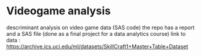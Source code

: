 # Videogame analysis
descriminant analysis on video game data (SAS code)
the repo has a report and a SAS file (done as a final project for a data analytics course)
link to data : https://archive.ics.uci.edu/ml/datasets/SkillCraft1+Master+Table+Dataset
